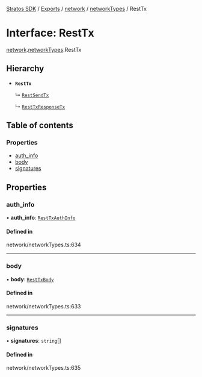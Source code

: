 [Stratos SDK](../README.md) / [Exports](../modules.md) / [network](../modules/network.md) / [networkTypes](../modules/network.networkTypes.md) / RestTx

# Interface: RestTx

[network](../modules/network.md).[networkTypes](../modules/network.networkTypes.md).RestTx

## Hierarchy

- **`RestTx`**

  ↳ [`RestSendTx`](network.networkTypes.RestSendTx.md)

  ↳ [`RestTxResponseTx`](network.networkTypes.RestTxResponseTx.md)

## Table of contents

### Properties

- [auth\_info](network.networkTypes.RestTx.md#auth_info)
- [body](network.networkTypes.RestTx.md#body)
- [signatures](network.networkTypes.RestTx.md#signatures)

## Properties

### auth\_info

• **auth\_info**: [`RestTxAuthInfo`](network.networkTypes.RestTxAuthInfo.md)

#### Defined in

network/networkTypes.ts:634

___

### body

• **body**: [`RestTxBody`](network.networkTypes.RestTxBody.md)

#### Defined in

network/networkTypes.ts:633

___

### signatures

• **signatures**: `string`[]

#### Defined in

network/networkTypes.ts:635
